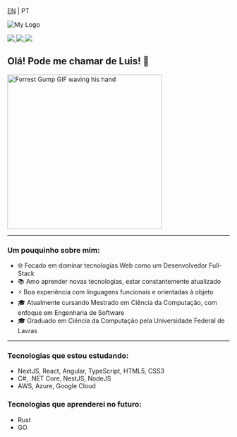 <p>
  <a href="https://github.com/luis-saes/luis-saes/blob/main/README.md">EN</a> | PT
</p>

![My Logo](https://i.imgur.com/y1SyDdA.png)

<a href="https://www.linkedin.com/in/luis-saes/">
  <img src="https://img.shields.io/badge/Luis Saes-blue?style=flat-square&logo=linkedin&labelColor=blue">
</a>

<a href="https://medium.com/@luisaes">
  <img src="https://img.shields.io/badge/-@luisaes-000?style=flat&labelColor=000000&logo=Medium">
</a>

<a href="https://luis-saes.github.io/developer-portfolio/">
  <img src="https://img.shields.io/badge/My%20Developer%20Portfolio-%230096ff">
</a>


## Olá! Pode me chamar de Luis! 👋

<img alt="Forrest Gump GIF waving his hand" src="http://www.reactiongifs.com/r/fgwv.gif" width=350/>

---

### Um pouquinho sobre mim:
* 🌐 Focado em dominar tecnologias Web como um Desenvolvedor Full-Stack 
* 📚 Amo aprender novas tecnologias, estar constantemente atualizado
* ⚡ Boa experiência com linguagens funcionais e orientadas à objeto
* 🎓 Atualmente cursando Mestrado em Ciência da Computação, com enfoque em Engenharia de Software
* 🎓 Graduado em Ciência da Computação pela Universidade Federal de Lavras

---

### Tecnologias que estou estudando:

* NextJS, React, Angular, TypeScript, HTML5, CSS3
* C#, .NET Core, NestJS, NodeJS
* AWS, Azure, Google Cloud

### Tecnologias que aprenderei no futuro:

* Rust
* GO
